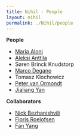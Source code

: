 ```yaml
---
title: Nihil - People
layout: nihil
permalink: ./Nihil/people
---
```


**People**

- [Maria Aloni](https://www.marialoni.org) 
- [Aleksi Anttila](https://researchportal.helsinki.fi/en/persons/aleksi-ilari-anttila)
- Søren Brinck Knudstorp
- [Marco Degano](https://m-degano.github.io)
- Tomasz Klochowicz
- [Peter van Ormondt](https://www.vanormondt.net/~peter/)
- [Jialiang Yan](https://yanjialiang.com)

**Collaborators**

- [Nick Bezhanishvili](https://staff.fnwi.uva.nl/n.bezhanishvili/)
- [Floris Roelofsen](https://www.florisroelofsen.com)
- [Fan Yang](https://sites.google.com/site/fanyanghp/)



